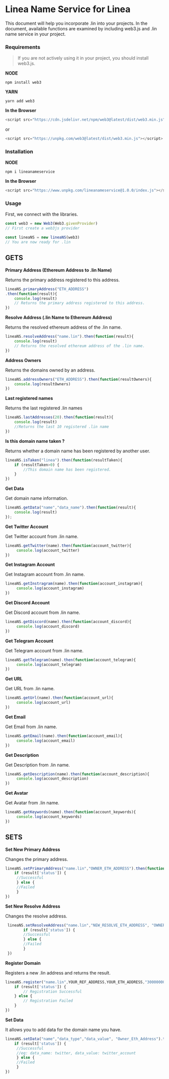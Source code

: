 # Linea Name Service for Linea
This document will help you incorporate .lin into your projects. In the document, available functions are examined by including web3.js and .lin name service in your project.


### Requirements
>If you are not actively using it in your project, you should install web3.js.

**NODE**
```
npm install web3
```

**YARN**
```
yarn add web3
```

**In the Browser**
```javascript
<script src="https://cdn.jsdelivr.net/npm/web3@latest/dist/web3.min.js"></script>
```
or
```javascript
<script src="https://unpkg.com/web3@latest/dist/web3.min.js"></script>
```

### Installation

**NODE**
```
npm i lineanameservice
```

**In the Browser**
```javascript
<script src="https://www.unpkg.com/lineanameservice@1.0.0/index.js"></script>
```


### Usage
First, we connect with the libraries.

```javascript
const web3 = new Web3(Web3.givenProvider)
// First create a web3js provider

const lineaNS = new lineaNS(web3)
// You are now ready for .lin
```

## GETS

**Primary Address (Ethereum Address to .lin Name)**

Returns the primary address registered to this address.
```javascript
lineaNS.primaryAddress("ETH_ADDRESS")
.then(function(result){
    console.log(result)
    // Returns the primary address registered to this address.
})
```

**Resolve Address  (.lin Name to Ethereum Address)**

Returns the resolved ethereum address of the .lin name.
```javascript
lineaNS.resolveAddress("name.lin").then(function(result){
    console.log(result)
    // Returns the resolved ethereum address of the .lin name.
})
```

**Address Owners**

Returns the domains owned by an address.
```javascript
lineaNS.addressOwners("ETH_ADDRESS").then(function(resultOwners){
	console.log(resultOwners)
})
```  

**Last registered names**

Returns the last  registered .lin names
```javascript
lineaNS.lastAddresses(20).then(function(result){
    console.log(result)
    //Returns the last 10 registered .lin name
})
```

**Is this domain name taken ?**

Returns whether a domain name has been registered by another user.
```javascript
lineaNS.isTaken("linea").then(function(resultTaken){
    if (resultTaken>0) {
        //This domain name has been registered.
    }
})
```


**Get Data**

Get domain name information.
```javascript
lineaNS.getData("name","data_name").then(function(result){
    console.log(result)
});
```


**Get Twitter Account**

Get Twitter account from .lin name.
```javascript
lineaNS.getTwitter(name).then(function(account_twitter){
     console.log(account_twitter)
})
```


**Get Instagram Account**

Get Instagram account from .lin name.
```javascript
lineaNS.getInstragram(name).then(function(account_instagram){
     console.log(account_instagram)
})
```

**Get Discord Account**

Get Discord account from .lin name.
```javascript
lineaNS.getDiscord(name).then(function(account_discord){
     console.log(account_discord)
})
```

**Get Telegram Account**

Get Telegram account from .lin name.
```javascript
lineaNS.getTelegram(name).then(function(account_telegram){
     console.log(account_telegram)
})
```

**Get URL**

Get URL from .lin name.
```javascript
lineaNS.getUrl(name).then(function(account_url){
     console.log(account_url)
})
```

**Get Email**

Get Email from .lin name.
```javascript
lineaNS.getEmail(name).then(function(account_email){
     console.log(account_email)
})
```


**Get Description**

Get Description from .lin name.
```javascript
lineaNS.getDescription(name).then(function(account_description){
     console.log(account_description)
})
```

**Get Avatar**

Get Avatar from .lin name.
```javascript
lineaNS.getKeywords(name).then(function(account_keywords){
     console.log(account_keywords)
})
```

## SETS

**Set New Primary Address**

Changes the primary address.
```javascript
lineaNS.setPrimaryAddress("name.lin","OWNER_ETH_ADDRESS").then(function(result){
    if (result['status']) {
     //Successful
     } else {
     //Failed
     }
})
```

**Set New Resolve Address**

Changes the resolve address.
```javascript
 lineaNS.setResolveAddress("name.lin","NEW_RESOLVE_ETH_ADDRESS", "OWNER_ETH_ADDRESS").then(function(result){
        if (result['status']) {
        //Successful
        } else {
        //Failed
        }
 })
```

**Register Domain**

Registers a new .lin address and returns the result.
```javascript
lineaNS.register("name.lin",YOUR_REF_ADDRESS,YOUR_ETH_ADDRESS,"3000000000000000").then(function(result){
    if (result['status']) {
        // Registration Successful
    } else {
        // Registration Failed
    }
})
```


**Set Data**

It allows you to add data for the domain name you have.
```javascript
lineaNS.setData("name","data_type","data_value", "Owner_Eth_Address").then(function(result){
    if (result['status']) {
     //Successful
     //eq: data_name: twitter, data_value: twitter_account
     } else {
     //Failed
     }
})
```
